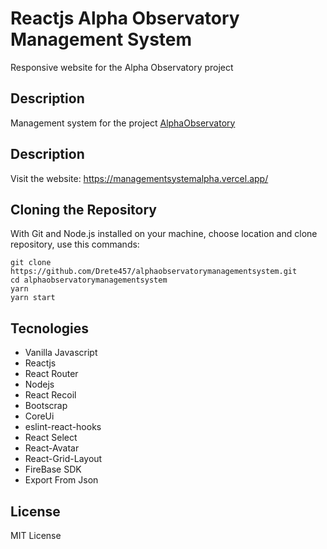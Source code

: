 # Reactjs Alpha Observatory Management System

Responsive website for the Alpha Observatory project

## Description

Management system for the project [AlphaObservatory](https://www.alphaobservatory.org/en/ "AlphaObservatory")

## Description
Visit the website: https://managementsystemalpha.vercel.app/

## Cloning the Repository
With Git and Node.js installed on your machine, choose location and clone repository, use this commands:

```
git clone https://github.com/Drete457/alphaobservatorymanagementsystem.git
cd alphaobservatorymanagementsystem
yarn
yarn start
```

## Tecnologies

- Vanilla Javascript
- Reactjs
- React Router
- Nodejs
- React Recoil
- Bootscrap
- CoreUi
- eslint-react-hooks
- React Select
- React-Avatar
- React-Grid-Layout
- FireBase SDK
- Export From Json

## License
MIT License
